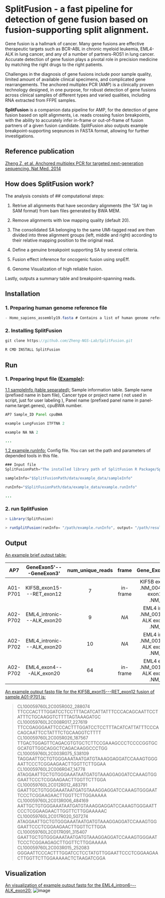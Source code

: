 # SplitFusion - a fast pipeline for detection of gene fusion based on fusion-supporting split alignment.

Gene fusion is a hallmark of cancer. Many gene fusions are effective therapeutic targets such as BCR-ABL in chronic myeloid leukemia, EML4-ALK in lung cancer, and any of a number of partners-ROS1 in lung cancer. Accurate detection of gene fusion plays a pivotal role in precision medicine by matching the right drugs to the right patients.

Challenges in the diagnosis of gene fusions include poor sample quality, limited amount of available clinical specimens, and complicated gene rearrangements. The anchored multiplex PCR (AMP) is a clinically proven technology designed, in one purpose, for robust detection of gene fusions across clinical samples of different types and varied qualities, including RNA extracted from FFPE samples.

**SplitFusion** is a companion data pipeline for AMP, for the detection of gene fusion based on split alignments, i.e. reads crossing fusion breakpoints, with the ability to accurately infer in-frame or out-of-frame of fusion partners of a given fusion candidate. SplitFusion also outputs example breakpoint-supporting seqeunces in FASTA format, allowing for further investigations.

## Reference publication
[Zheng Z, et al. Anchored multiplex PCR for targeted next-generation sequencing. Nat Med. 2014](http://www.nature.com/nm/journal/v20/n12/full/nm.3729.html)

## How does SplitFusion work?  


The analysis consists of ## computational steps:

1. Retrive all alignments that have secondary alignments (the 'SA' tag in SAM format) from bam files generated by BWA MEM.

2. Remove alignments with low mapping quality (default 20).

3. The consolidated SA belonging to the same UMI-tagged read are then divided into three alignment groups (left, middle and right) according to their relative mapping position to the original read.

4. Define a genuine breakpoint supporting SA by several criteria.

5. Fusion effect inference for oncogenic fusion using snpEff.

6. Genome Visualization of high reliable fusion.


Lastly, outputs a summary table and breakpoint-spanning reads.



## Installation

### 1. Preparing human genome reference file

```java
- Homo_sapiens_assembly19.fasta # Contains a list of human genome reference, please mannually downloaded from ucsc or other official site.
```

### 2. Installing SplitFusion

```java
git clone https://github.com/Zheng-NGS-Lab/SplitFusion.git

R CMD INSTALL SplitFusion
```


## Run

### 1. Preparing Input file ([Example](https://github.com/Zheng-NGS-Lab/SplitFusion/blob/master/inst/data/example_data/)):

[1.1 sampleInfo (table separated):](https://github.com/Zheng-NGS-Lab/SplitFusion/blob/master/inst/data/example_data/sampleInfo) Sample information table. Sample name (prefixed name in bam file), Cancer type or project name ( not used in script, just for user labeling ), Panel name (prefixed panel name in panel-name.target.genes), cpuBWA number.


```java
AP7 Sample_ID Panel cpuBWA

example LungFusion ITFTNA 2

example NA NA 2

...
```

[1.2 example.runInfo:](https://github.com/Zheng-NGS-Lab/SplitFusion/blob/master/inst/data/example_data/example.runInfo) Config file. You can set the path and parameters of depended tools in this file.


```java
### Input file
SplitFusionPath="The installed library path of SplitFusion R Package/SplitFusion" ### .libPaths() command in R environment

sampleInfo="$SplitFusionPath/data/example_data/sampleInfo"

runInfo="$SplitFusionPath/data/example_data/example.runInfo"

...
```

### 2. run SplitFusion
```java
> Library(SplitFusion)

> runSplitFusion(runInfo= "/path/example.runInfo", output= "/path/result/", sample.id="example") ### ?runSplitFusion to study how to use this function.
```

## Output 
[An example brief output table:](https://github.com/Zheng-NGS-Lab/SplitFusion/blob/master/inst/data/example_data/result/example/example.brief.summary)

| AP7         | GeneExon5'---GeneExon3'    | num_unique_reads | frame    | Gene_Exon_cDNA_5'_3'            |
|:-----------:|:--------------------------:|:----------------:|:--------:|:-------------------------------:|
| A01-P701    | KIF5B_exon15---RET_exon12  |                7 | in-frame | KIF5B exon15 c.1723 .NM_004521.---RET exon12 c.2138 .NM_020630. |
| A02-P702    | EML4_intronic---ALK_exon20 |                9 | _NA_     | EML4 intronic c.NA .NM_001145076.---ALK exon20 c.3171 .NM_004304. |
| A02-P702    | EML4_intronic---ALK_exon20 |               10 | _NA_     | EML4 intronic c.NA .NM_001145076.---ALK exon20 c.3173 .NM_004304. |
| A02-P702    | EML4_exon4---ALK_exon20    |               64 | in-frame | EML4 exon4 c.468 .NM_001145076.---ALK exon20 c.3171 .NM_004304. |

[An example output fastq file for the KIF5B_exon15---RET_exon12 fusion of sample A01-P701 is:](https://github.com/Zheng-NGS-Lab/SplitFusion/blob/master/inst/data/example_data/result/example/example.EML4_intron6---ALK_exon20.txt)

 >CL100059760L2C005R002_288074
TTCCCACTTTGGATCCTCCTTTACATCATTATTTCCCACAGCAATTCCTATTTCTGCAAGGTCTTTTAGTAAAGATGC
 >CL100059760L2C008R017_227619
TTCCGAGGGAATTCCCACTTTGGATCCTCCTTTACATCATTATTTCCCACAGCAATTCCTATTTCTGCAAGGTCTTTT
 >CL100059760L2C005R026_187567
TTGACTGGAGTTCAGACGTGTGCTCTTCCGAAAGCCCTCCCCGGTGCGCATGTTGGCAGGCTCAGACAAGGCCCTGG
 >CL100059760L2C003R075_538109
TAGGAATTGCTGTGGGAAATAATGATGTAAAGGAGGATCCAAAGTGGGAATTCCCTCGGAAGAACTTGGTTCTTGGAA
 >CL100059760L2C006R047_14778
ATAGGAATTGCTGTGGGAAATAATGATGTAAAGGAGGATCCAAAGTGGGAATTCCCTCGGAAGAACTTGGTTCTTGGA
 >CL100059760L2C012R012_483791
GAATTGCTGTGGGAAATAATGATGTAAAGGAGGATCCAAAGTGGGAATTCCCTCGGAAGAACTTGGTTCTTGGAAAAA
 >CL100059760L2C013R006_484169
AATTGCTGTGGGAAATAATGATGTAAAGGAGGATCCAAAGTGGGAATTCCCTCGGAAGAACTTGGTTCTTGGAAAAAC
 >CL100059760L2C017R020_507274
ATAGGAATTGCTGTGGGAAATAATGATGTAAAGGAGGATCCAAAGTGGGAATTCCCTCGGAAGAACTTGGTTCTTGGA
 >CL100059760L2C017R091_315407
GAATTGCTGTGGGAAATAATGATGTAAAGGAGGATCCAAAGTGGGAATTCCCTCGGAAGAGCTTGGTTCTTGGAAAAA
 >CL100059760L2C003R015_252083
GGGAATTCCCACTTTGGATCCTCCTATGTTGGAATTCCCTCGGAAGAACTTGGTTCTTGGAAAAACTCTAAGATCGGA



## Visualization
[An visualization of example output fastq for the EML4_intron6---ALK_exon20:](https://github.com/Zheng-NGS-Lab/SplitFusion/blob/master/inst/data/example_data/result/example/example.EML4_intron6---ALK_exon20.png)
![image](https://github.com/Zheng-NGS-Lab/SplitFusion/blob/master/inst/data/example_data/result/example/example.EML4_intron6---ALK_exon20.png)




